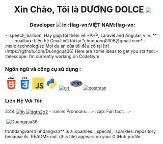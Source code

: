 <h1 align="center">Xin Chào, Tôi là DƯƠNG DOLCE <a href="https://www.facebook.com/duonq.chu.5"><img src="https://media.giphy.com/media/hvRJCLFzcasrR4ia7z/giphy.gif" width="25px"></a></h1>
<h3 align="center"> Developer <img src="https://media.giphy.com/media/26AHONQ79FdWZhAI0/giphy.gif" width="25px"> in :flag-vn:VIỆT NAM:flag-vn:</h3>
- :speech_balloon: Hãy giúp tôi thêm về *PHP, Laravel and Angular, v..v..**
- - - :mailbox: Liên hệ Gmail với tôi tại *chuduong0306@gmail.com*
- :male-technologist: Mọi dự án của tôi đều có tại [tr](https://github.com/Duongqua36)
Here are some ideas to get you started:
- :telescope: I’m currently working on CodeGym
<h3 align="left">Ngôn ngữ và công cụ sử dụng :</h3>
<p align="left">
    <a href="https://www.w3.org/html/" target="_blank"> <img src="https://raw.githubusercontent.com/devicons/devicon/master/icons/html5/html5-original-wordmark.svg" alt="html5" width="40" height="40"/> </a>
    <a href="https://www.w3schools.com/css/" target="_blank"> <img src="https://raw.githubusercontent.com/devicons/devicon/master/icons/css3/css3-original-wordmark.svg" alt="css3" width="40" height="40"/> </a>
    <a href="https://developer.mozilla.org/en-US/docs/Web/JavaScript" target="_blank"> <img src="https://raw.githubusercontent.com/devicons/devicon/master/icons/javascript/javascript-original.svg" alt="javascript" width="40" height="40"/> </a>
    <a href="https://www.python.org" target="_blank"> <img src="https://raw.githubusercontent.com/devicons/devicon/master/icons/python/python-original.svg" alt="python" width="40" height="40"/> </a>
      <a href="https://git-scm.com/" target="_blank"> <img src="https://www.vectorlogo.zone/logos/git-scm/git-scm-icon.svg" alt="git" width="40" height="40"/> </a>
  <a href="https://www.php.net" target="_blank"> <img src="https://raw.githubusercontent.com/devicons/devicon/master/icons/php/php-original.svg" alt="php" width="40" height="40"/> </a>
  <a href="https://postman.com" target="_blank"> <img src="https://www.vectorlogo.zone/logos/getpostman/getpostman-icon.svg" alt="postman" width="40" height="40"/> </a>
  </p>
 <h3 align="left">Liên Hệ Với Tôi:</h3>
<p align="left">
3:44
<a href="https://www.facebook.com/duonq.chu.5" target="blank"><img align="center" src="https://cdn.jsdelivr.net/npm/simple-icons@3.0.1/icons/facebook.svg" alt="th" height="30" width="40" /></a>
<a href="" target="blank"><img align="center" src="https://cdn.jsdelivr.net/npm/simple-icons@3.0.1/icons/instagram.svg" alt="dgth2o2" height="30" width="40" /></a>
- :smile: Pronouns: ...- :zap: Fun fact: ...- <p>&nbsp;<img align="center" src="https://github-readme-stats.vercel.app/api?username=Duongqua36&show_icons=true&locale=en" alt="Duongqua36" /></p>
trinhdangvan/trinhdangvan** is a :sparkles: _special_ :sparkles: repository because its `README.md` (this file) appears on your GitHub profile.
